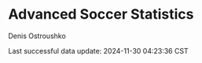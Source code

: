 # Advanced Soccer Statistics
Denis Ostroushko

<!-- gfm -->

Last successful data update: 2024-11-30 04:23:36 CST
